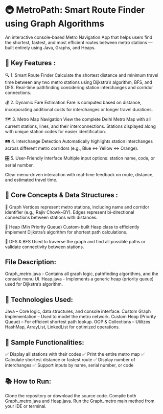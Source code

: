 # 🚇 MetroPath: Smart Route Finder using Graph Algorithms

An interactive console-based Metro Navigation App that helps users find the shortest, fastest, and most efficient routes between metro stations — built entirely using Java, Graphs, and Heaps.

## 🌟 Key Features :

🔍 1. Smart Route Finder
Calculate the shortest distance and minimum travel time between any two metro stations using Dijkstra’s algorithm, BFS, and DFS.
Real-time pathfinding considering station interchanges and corridor connections.

💰 2. Dynamic Fare Estimation
Fare is computed based on distance, incorporating additional costs for interchanges or longer travel durations.

🗺️ 3. Metro Map Navigation
View the complete Delhi Metro Map with all current stations, lines, and their interconnections.
Stations displayed along with unique station codes for easier identification.

🛤️ 4. Interchange Detection
Automatically highlights station interchanges across different metro corridors (e.g., Blue ↔ Yellow ↔ Orange).

🎛️ 5. User-Friendly Interface
Multiple input options: station name, code, or serial number.

Clear menu-driven interaction with real-time feedback on route, distance, and estimated travel time.

## 🧠 Core Concepts & Data Structures :

🔹 Graph
Vertices represent metro stations, including name and corridor identifier (e.g., Rajiv Chowk~BY).
Edges represent bi-directional connections between stations with distances.

🔹 Heap (Min Priority Queue)
Custom-built Heap class to efficiently implement Dijkstra’s algorithm for shortest path calculations.

🔹 DFS & BFS
Used to traverse the graph and find all possible paths or validate connectivity between stations.

## File	Description:

Graph_metro.java - Contains all graph logic, pathfinding algorithms, and the console menu UI.
Heap.java -	Implements a generic heap (priority queue) used for Dijkstra’s algorithm.

## 🔧 Technologies Used:

Java – Core logic, data structures, and console interface.
Custom Graph Implementation – Used to model the metro network.
Custom Heap (Priority Queue) – For efficient shortest path lookup.
OOP & Collections – Utilizes HashMap, ArrayList, LinkedList for optimized operations.

## 🧪 Sample Functionalities:

✅ Display all stations with their codes
✅ Print the entire metro map
✅ Calculate shortest distance or fastest route
✅ Display number of interchanges
✅ Support inputs by name, serial number, or code

## 📚 How to Run:

Clone the repository or download the source code.
Compile both Graph_metro.java and Heap.java.
Run the Graph_metro main method from your IDE or terminal.
